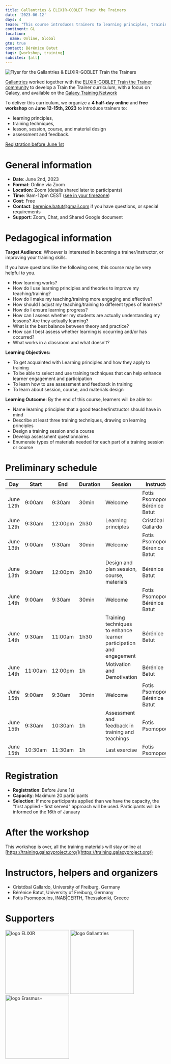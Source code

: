 ```yaml
---
title: Gallantries & ELIXIR-GOBLET Train the Trainers
date: '2023-06-12'
days: 4
tease: "This course introduces trainers to learning principles, training techniques, lesson, session, course, and material design as well as assessment and feedback. This course is has been developed for by trainers in the bioinformatics but is suitable for all trainers and educators in higher education."
continent: GL
location:
  name: Online, Global
gtn: true
contact: Bérénice Batut
tags: [workshop, training]
subsites: [all]
---
```


![Flyer for the Gallantries & ELIXIR-GOBLET Train the Trainers](/events/2023-06-12-train-the-trainers/flyer.png)

[Gallantries](https://gallantries.github.io) worked together with the [ELIXIR-GOBLET Train the Trainer community](https://elixir-europe.org/platforms/training/train-the-trainer) to develop a Train the Trainer curriculum, with a focus on Galaxy, and available on the [Galaxy Training Network](https://training.galaxyproject.org/)

To deliver this curriculum, we organize a **4 half-day** **online** and **free workshop** on **June 12-15th, 2023** to introduce trainers to:
- learning principles,
- training techniques,
- lesson, session, course, and material design
- assessment and feedback.

<a  class="btn w-100 btn-primary btn-lg" href="https://forms.gle/uEn2RJ52v8WavyU76">Registration before June 1st</a>


# General information

- **Date**: June 2nd, 2023
- **Format**: Online via Zoom
- **Location**: Zoom (details shared later to participants)
- **Time**: 9am-12pm CEST ([see in your timezone](https://arewemeetingyet.com/Zurich/2023-06-12/09:00/Workshop%20Gallantries%20Train%20the%20Trainers))
- **Cost**: Free
- **Contact**: [berenice.batut@gmail.com](mailto:berenice.batut@gmail.com) if you have questions, or special requirements
- **Support**: Zoom, Chat, and Shared Google document

# Pedagogical information

**Target Audience**: Whoever is interested in becoming a trainer/instructor, or improving your training skills.

  If you have questions like the following ones, this course may be very helpful to you.
  * How learning works?
  * How do I use learning principles and theories to improve my teaching/training?
  * How do I make my teaching/training more engaging and effective?
  * How should I adjust my teaching/training to different types of learners?
  * How do I ensure learning progress?
  * How can I assess whether my students are actually understanding my lessons? Are they actually learning?
  * What is the best balance between theory and practice?
  * How can I best assess whether learning is occurring and/or has occurred?
  * What works in a classroom and what doesn't?

**Learning Objectives:**
* To get acquainted with Learning principles and how they apply to training
* To be able to select and use training techniques that can help enhance learner engagement and participation
* To learn how to use assessment and feedback in training
* To learn about session, course, and materials design

**Learning Outcome**: By the end of this course, learners will be able to:
* Name learning principles that a good teacher/instructor should have in mind
* Describe at least three training techniques, drawing on learning principles
* Design a training session and a course
* Develop assessment questionnaires
* Enumerate types of materials needed for each part of a training session or course

# Preliminary schedule

| Day | Start | End | Duration | Session | Instructors |
|---|---|---|---|---|---|
| June 12th | 9:00am  | 9:30am  | 30min | Welcome | Fotis Psomopoulos, Bérénice Batut |
| June 12th | 9:30am  | 12:00pm | 2h30  | Learning principles | Cristóbal Gallardo |
| June 13th | 9:00am  | 9:30am  | 30min | Welcome | Fotis Psomopoulos, Bérénice Batut |
| June 13th | 9:30am  | 12:00pm | 2h30  | Design and plan session, course, materials | Bérénice Batut |
| June 14th | 9:00am  | 9:30am  | 30min | Welcome | Fotis Psomopoulos, Bérénice Batut |
| June 14th | 9:30am  | 11:00am | 1h30  | Training techniques to enhance learner participation and engagement | Bérénice Batut |
| June 14th | 11:00am | 12:00pm | 1h    | Motivation and Demotivation | Bérénice Batut |
| June 15th | 9:00am  | 9:30am  | 30min | Welcome | Fotis Psomopoulos, Bérénice Batut |
| June 15th | 9:30am  | 10:30am | 1h    | Assessment and feedback in training and teachings | Fotis Psomopoulos |
| June 15th | 10:30am | 11:30am | 1h    | Last exercise | Fotis Psomopoulos |

# Registration

- **Registration**: Before June 1st
- **Capacity**: Maximum 20 participants
- **Selection**: If more participants applied than we have the capacity, the "first applied - first served" approach will be used. Participants will be informed on the 16th of January

# After the workshop

This workshop is over, all the training materials will stay online at [https://training.galaxyproject.org/](https://training.galaxyproject.org/)

# Instructors, helpers and organizers

- Cristóbal Gallardo, University of Freiburg, Germany
- Bérénice Batut, University of Freiburg, Germany
- Fotis Psomopoulos, INAB|CERTH, Thessaloniki, Greece

# Supporters

<img class="img-fluid" src="/images/logos/ElixirNoTextLogo.png" style="width:200px;" alt="logo ELIXIR"/>
<img class="img-fluid" src="/images/logos/gallantries.png" style="width:200px;" alt="logo Gallantries"/>
<img class="img-fluid" src="/images/logos/erasmus+.jpg" style="width:200px;" alt="logo Erasmus+"/>
